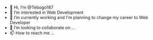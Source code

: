 - 👋 Hi, I’m @Tebogo187
- 👀 I’m interested in Web Development
- 🌱 I’m currently working and I'm planning to change my career to Web Developer
- 💞️ I’m looking to collaborate on ...
- 📫 How to reach me ...

<!---
Tebogo187/Tebogo187 is a ✨ special ✨ repository because its `README.md` (this file) appears on your GitHub profile.
You can click the Preview link to take a look at your changes.
--->
